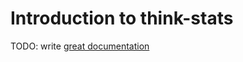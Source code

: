 # Introduction to think-stats

TODO: write [great documentation](http://jacobian.org/writing/great-documentation/what-to-write/)
